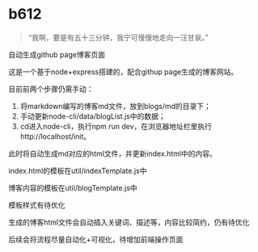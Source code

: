 # b612

> “我啊，要是有五十三分钟，我宁可慢慢地走向一汪甘泉。”

自动生成github page博客页面

这是一个基于node+express搭建的，配合githup page生成的博客网站。


目前前两个步骤仍需手动：

1. 将markdown编写的博客md文件，放到blogs/md的目录下；
2. 手动更新node-cli/data/blogList.js中的数据；
3. cd进入node-cli，执行npm run dev，在浏览器地址栏里执行http://localhost/init。

此时将自动生成md对应的html文件，并更新index.html中的内容。

index.html的模板在util/indexTemplate.js中

博客内容的模板在util/blogTemplate.js中

模板样式有待优化

生成的博客html文件会自动插入关键词、描述等，内容比较简约，仍有待优化

后续会将流程尽量自动化+可视化，待增加前端操作页面